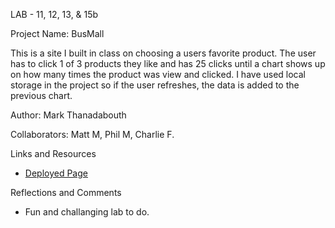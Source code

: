 LAB - 11, 12, 13, & 15b

Project Name: BusMall

This is a site I built in class on choosing a users favorite product. The user has to click 1 of 3 products they like and has 25 clicks until a chart shows up on how many times the product was view and clicked. I have used local storage in the project so if the user refreshes, the data is added to the previous chart.

Author: Mark Thanadabouth

Collaborators: Matt M, Phil M, Charlie F.

Links and Resources

- [Deployed Page](https://markjackson28.github.io/bus-mall/)

Reflections and Comments

- Fun and challanging lab to do.
